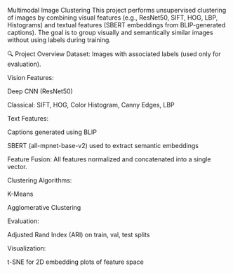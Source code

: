 Multimodal Image Clustering
This project performs unsupervised clustering of images by combining visual features (e.g., ResNet50, SIFT, HOG, LBP, Histograms) and textual features (SBERT embeddings from BLIP-generated captions). The goal is to group visually and semantically similar images without using labels during training.

🔍 Project Overview
Dataset: Images with associated labels (used only for evaluation).

Vision Features:

Deep CNN (ResNet50)

Classical: SIFT, HOG, Color Histogram, Canny Edges, LBP

Text Features:

Captions generated using BLIP

SBERT (all-mpnet-base-v2) used to extract semantic embeddings

Feature Fusion: All features normalized and concatenated into a single vector.

Clustering Algorithms:

K-Means

Agglomerative Clustering

Evaluation:

Adjusted Rand Index (ARI) on train, val, test splits

Visualization:

t-SNE for 2D embedding plots of feature space
